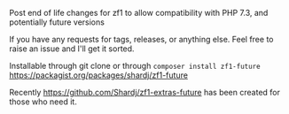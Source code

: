 Post end of life changes for zf1 to allow compatibility with PHP 7.3, and potentially future versions

If you have any requests for tags, releases, or anything else. Feel free to raise an issue and I'll get it sorted.

Installable through git clone or through `composer install zf1-future` https://packagist.org/packages/shardj/zf1-future

Recently https://github.com/Shardj/zf1-extras-future has been created for those who need it.
